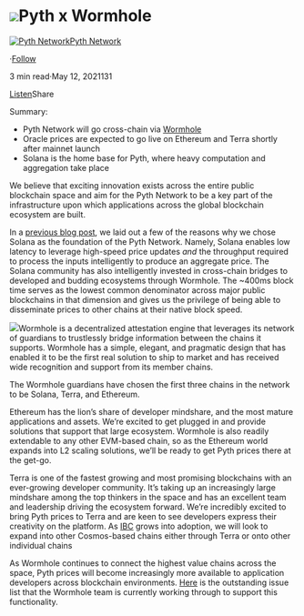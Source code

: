 ![](https://miro.medium.com/v2/resize:fit:1400/1*nMskItJSxVCh5uiAHiH8Hw.jpeg)**Pyth x Wormhole**
===================

[![Pyth Network](https://miro.medium.com/v2/resize:fill:88:88/1*rdK3rHcWpkge6BRQRIwBjA.jpeg)](/?source=post_page-----6b7c17e18469--------------------------------)[Pyth Network](/?source=post_page-----6b7c17e18469--------------------------------)

·[Follow](https://medium.com/m/signin?actionUrl=https%3A%2F%2Fmedium.com%2F_%2Fsubscribe%2Fuser%2Ff55fccc0ad62&operation=register&redirect=https%3A%2F%2Fpythnetwork.medium.com%2Fpyth-x-wormhole-6b7c17e18469&user=Pyth+Network&userId=f55fccc0ad62&source=post_page-f55fccc0ad62----6b7c17e18469---------------------post_header-----------)

3 min read·May 12, 2021131

[Listen](https://medium.com/m/signin?actionUrl=https%3A%2F%2Fmedium.com%2Fplans%3Fdimension%3Dpost_audio_button%26postId%3D6b7c17e18469&operation=register&redirect=https%3A%2F%2Fpythnetwork.medium.com%2Fpyth-x-wormhole-6b7c17e18469&source=-----6b7c17e18469---------------------post_audio_button-----------)Share

Summary:

* Pyth Network will go cross-chain via [Wormhole](https://medium.com/certus-one/introducing-the-wormhole-bridge-24911b7335f7)
* Oracle prices are expected to go live on Ethereum and Terra shortly after mainnet launch
* Solana is the home base for Pyth, where heavy computation and aggregation take place

We believe that exciting innovation exists across the entire public blockchain space and aim for the Pyth Network to be a key part of the infrastructure upon which applications across the global blockchain ecosystem are built.

In a [previous blog post](/pyth-network-wants-to-go-fast-26596a7c1f97), we laid out a few of the reasons why we chose Solana as the foundation of the Pyth Network. Namely, Solana enables low latency to leverage high-speed price updates *and* the throughput required to process the inputs intelligently to produce an aggregate price. The Solana community has also intelligently invested in cross-chain bridges to developed and budding ecosystems through Wormhole. The ~400ms block time serves as the lowest common denominator across major public blockchains in that dimension and gives us the privilege of being able to disseminate prices to other chains at their native block speed.

![](https://miro.medium.com/v2/resize:fit:1400/1*Jp15QOtrCS78ficZtn8mLw.png)Wormhole is a decentralized attestation engine that leverages its network of guardians to trustlessly bridge information between the chains it supports. Wormhole has a simple, elegant, and pragmatic design that has enabled it to be the first real solution to ship to market and has received wide recognition and support from its member chains.

The Wormhole guardians have chosen the first three chains in the network to be Solana, Terra, and Ethereum.

Ethereum has the lion’s share of developer mindshare, and the most mature applications and assets. We’re excited to get plugged in and provide solutions that support that large ecosystem. Wormhole is also readily extendable to any other EVM-based chain, so as the Ethereum world expands into L2 scaling solutions, we’ll be ready to get Pyth prices there at the get-go.

Terra is one of the fastest growing and most promising blockchains with an ever-growing developer community. It’s taking up an increasingly large mindshare among the top thinkers in the space and has an excellent team and leadership driving the ecosystem forward. We’re incredibly excited to bring Pyth prices to Terra and are keen to see developers express their creativity on the platform. As [IBC](https://ibcprotocol.org/) grows into adoption, we will look to expand into other Cosmos-based chains either through Terra or onto other individual chains

As Wormhole continues to connect the highest value chains across the space, Pyth prices will become increasingly more available to application developers across blockchain environments. [Here](https://github.com/certusone/wormhole/milestone/5) is the outstanding issue list that the Wormhole team is currently working through to support this functionality.

